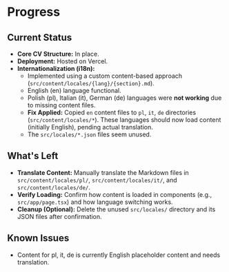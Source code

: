 # Progress

## Current Status

-   **Core CV Structure:** In place.
-   **Deployment:** Hosted on Vercel.
-   **Internationalization (i18n):**
    -   Implemented using a custom content-based approach (`src/content/locales/{lang}/{section}.md`).
    -   English (en) language functional.
    -   Polish (pl), Italian (it), German (de) languages were **not working** due to missing content files.
    -   **Fix Applied:** Copied `en` content files to `pl`, `it`, `de` directories (`src/content/locales/*`). These languages should now load content (initially English), pending actual translation.
    -   The `src/locales/*.json` files seem unused.

## What's Left

-   **Translate Content:** Manually translate the Markdown files in `src/content/locales/pl/`, `src/content/locales/it/`, and `src/content/locales/de/`.
-   **Verify Loading:** Confirm how content is loaded in components (e.g., `src/app/page.tsx`) and how language switching works.
-   **Cleanup (Optional):** Delete the unused `src/locales/` directory and its JSON files after confirmation.

## Known Issues

-   Content for pl, it, de is currently English placeholder content and needs translation. 